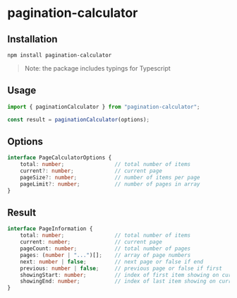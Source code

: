 # pagination-calculator

## Installation

`npm install pagination-calculator`
> Note: the package includes typings for Typescript

## Usage

```ts
import { paginationCalculator } from "pagination-calculator";

const result = paginationCalculator(options);
```

## Options
```ts
interface PageCalculatorOptions {
    total: number;                // total number of items
    current?: number;             // current page
    pageSize?: number;            // number of items per page
    pageLimit?: number;           // number of pages in array
}
```

## Result
```ts
interface PageInformation {
    total: number;                // total number of items
    current: number;              // current page
    pageCount: number;            // total number of pages
    pages: (number | "...")[];    // array of page numbers
    next: number | false;         // next page or false if end
    previous: number | false;     // previous page or false if first
    showingStart: number;         // index of first item showing on current page
    showingEnd: number;           // index of last item showing on current page
}
```
